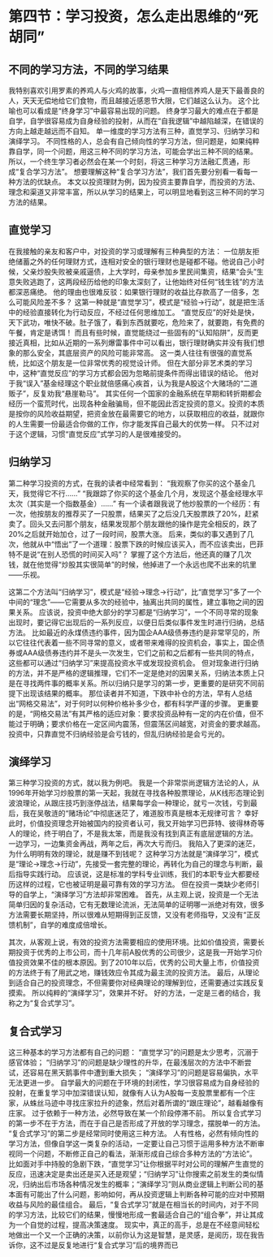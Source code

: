 #  第四节：学习投资，怎么走出思维的“死胡同”

## 不同的学习方法，不同的学习结果

我特别喜欢引用罗素的养鸡人与火鸡的故事，火鸡一直相信养鸡人是天下最善良的人，天天无偿地给它们食物，而且越接近感恩节大限，它们越这么认为。
这个比喻也可以看成是“终身学习”中最容易出现的问题。
终身学习最大的难点在于都是自学，自学很容易成为自身经验的投射，从而在“自我逻辑”中越陷越深，在错误的方向上越走越远而不自知。
单一维度的学习方法有三种，直觉学习、归纳学习和演绎学习。
不同性格的人，总会有自己倾向性的学习方法，但问题是，如果纯粹靠自学，同一个问题，用这三种不同的学习方法，可能会学出三种不同的结果。
所以，一个终生学习者必然会在某一个时刻，将这三种学习方法融汇贯通，形成“复合学习方法”。
想要理解这种“复合学习方法”，我们首先要分别看一看每一种方法的优缺点。
本文以投资理财为例，因为投资主要靠自学，而投资的方法、理念和渠道又非常丰富，所以从学习的结果上，可以明显地看到这三种不同的学习方法的结果。

## 直觉学习

在我接触的亲友和客户中，对投资的学习或理解有三种典型的方法：
一位朋友拒绝储蓄之外的任何理财方式，连相对安全的银行理财也是碰都不碰。他说自己小时候，父亲炒股失败被亲戚逼债，上大学时，母亲参加乡里民间集资，结果“会头”生意失败逃跑了，这两段经历给他的印象太深刻了，让他始终对任何“钱生钱”的方法都深恶痛绝。
他的理由也很难反驳：如果银行理财的收益比存款高了一倍多，怎么可能风险差不多？
这第一种就是“直觉学习”，模式是“经验→行动”，就是把生活中的经验直接转化为行动反应，不经过任何思维加工。
“直觉反应”的好处是快，天下武功，唯快不破。肚子饿了，看到东西就要吃，危险来了，就要跑，有免费的午餐，肯定是诱饵！
而且有些时候，直觉能绕过一些固有的“认知陷阱”，反而更接近真相，比如从近期的一系列爆雷事件中可以看出，银行理财确实并没有我们想象的那么安全，其底层资产的风险可能非常高。
这一类人往往有很强的直觉系统，比如这个朋友是一位非常优秀的视觉设计师。
但在大部分非艺术类的学习中，这种“直觉反应”的学习方式都会因为忽略前提条件而得出错误的结论。
他对于我“误入”基金经理这个职业就倍感痛心疾首，认为我是A股这个大赌场的“二道贩子”，反复劝我“悬崖勒马”。
其实任何一个国家的金融系统在早期和转折期都会经历一个蛮荒时代，出现各种金融骗局，但不能因此否定投资的意义。投资的本质是按你的风险收益期望，把资金放在最需要它的地方，以获取相应的收益，就跟你的人生需要一份最适合你做的工作，你才能发挥自己最大的优势一样。
只不过对于这个逻辑，习惯“直觉反应”式学习的人是很难接受的。

## 归纳学习

第二种学习投资的方式，在我的读者中经常看到：
“我观察了你买的这个基金几天，我觉得它不行……”
“我跟踪了你买的这个基金几个月，发现这个基金经理水平太次（其实是一个指数基金）……”
有一个读者跟我说了他炒股票的一个经历：有一次，他按朋友的推荐买了一只股票，结果买了之后没几天股票跌了20%，赶紧卖了。回头又去问那个朋友，结果发现那个朋友跟他的操作是完全相反的，跌了20%之后就开始加仓，过了一段时间，股票大涨。
后来，类似的事又遇到了几次，他就从中“悟出”了一个道理：股票下跌的时候应该买入，而不应该卖出，巴菲特不是说“在别人恐慌的时间买入吗”？
掌握了这个方法后，他还真的赚了几次钱，就在他觉得“炒股其实很简单”的时候，他掉进了一个永远也爬不出来的坑里——乐视。


这第二个方法叫“归纳学习”，模式是“经验→理念→行动”，比“直觉学习”多了一个中间的“理念”——它需要从多次的经验中，抽离出共同的属性，建立事物之间的因果关系。
应该说，投资中绝大部分的学习都是“归纳学习”，一个不同寻常的现象出现时，要记得它出现后的一系列反应，以便日后类似事件发生时进行归纳，总结方法。
比如最近的永煤债违约事件，因为国企AAA级债券违约是非常罕见的，所以它往往代表着一些不同寻常的意义，或者带来难得的投资机会，事实上，国企债券或AAA级债券违约并不是头一次发生，它们之前和之后都有一些共同的特点，这些都可以通过“归纳学习”来提高投资水平或发现投资机会。
但对现象进行归纳的方法，并不是严格的逻辑推理，它们不一定是绝对的因果关系，归纳法本质上只是在寻找两件事的概率关系。所以归纳只是学习的第一步，更重要的是研究不同前提下出现该结果的概率。
那位读者并不知道，下跌中补仓的方法，早有人总结出“网格交易法”，对于何时以何种价格补多少仓，都有科学严谨的步骤。
更重要的是，“网格交易法”有其严格的适应对象：要求投资品种有一定的内在价值，但不能过于明确；要求价格在一定区间内震荡，但震荡区间越宽，对资金的要求越高。
投资中，只靠直觉不归纳经验是会亏钱的，但乱归纳经验是会亏光的。

## 演绎学习

第三种学习投资的方式，就以我为例吧。
我是一个非常崇尚逻辑方法论的人，从1996年开始学习炒股票的第一天起，我就在寻找各种股票理论，从K线形态理论到波浪理论，从跟庄技巧到涨停战法，结果每学会一种理论，就亏一次钱，亏到最后，我在吴敬涟的“赌场论”中彻底迷茫了，难道股市真是根本无规律可言？
幸好此时，价值投资理念开始被国内的投资者认可，我又开始学习巴菲特、彼得林奇等人的理论，终于明白了，不是我太笨，而是我没有找到真正有底层逻辑的方法。
一边学习，一边集资金再战，两年之后，再次大亏而归。
我陷入了更深的迷茫，为什么明明有效的理论，就是赚不到钱呢？
这种学习方法就是“演绎学习”，模式是“理论→理念→行动”，先接受一套完整的理论，再转化为自己的理念与判断，最后指导实践行动。
应该说，这是标准的学科专业训练，我们的本职专业大都要经历这样的过程，它也被证明是最可靠有效的学习方法。
但在投资一类缺少老师引导的自学上，“演绎学习”方法却非常困难。
首先，从主观上说，投资是一个无法简单归因的复杂活动，它有无数理论流派，无法简单的证明哪一派绝对有效，很多方法需要长期坚持，所以很难从短期得到正反馈，又没有老师指导，又没有“正反馈机制”，自学的难度成倍增长。


其次，从客观上说，有效的投资方法需要相应的使用环境。比如价值投资，需要长期投资于优秀的上市公司，而十几年前A股优秀的公司很少，这是我一开始学习价值投资效果不佳的根本原因。到了2010年以后，优秀的公司大量上市，价值投资的方法终于有了用武之地，赚钱效应令其成为最主流的投资方法。
最后，从理论到适合自己的投资理念，不但需要你对经典理论的理解到位，还需要通过实践反复摸索。
所以纯粹的“演绎学习”，效果并不好。
好的方法，一定是三者的结合，我称之为“复合式学习”。

## 复合式学习

这三种基本的学习方法都有自己的问题：
“直觉学习”的问题是太少思考，沉溺于感官体验；
“归纳学习”的问题是缺少理性的升华，在最浅层次的方法中不断尝试，还容易在黑天鹅事件中遭到重大损失；
“演绎学习”的问题是容易偏执，水平无法更进一步。
自学最大的问题在于环境的封闭性，学习很容易成为自身经验的投射，在重复学习中加深错误认知，就像有人认为A股每一支股票里都有一个庄家，从蛛丝马迹中寻找庄家拉升的迹象，然后对着所谓的“跟庄理论”，越看越像有庄家。
过于依赖于一种方法，必然导致在某一个阶段停滞不前。
所以复合式学习的第一步不在于方法，而在于自己是否形成了开放的学习理念，摆脱单一的方法。
“复合式学习”的第二步是经常同时使用这三种方法。
人有性格，必然有倾向性的学习方法，但像自学这一类复杂的活动，一定要让自己习惯于运用多种方法不断审视同一个问题，不断修正自己的看法，渐渐形成自己综合多种方法的“方法论”。
比如面对手中持股的急剧下跌，“直觉学习”让你根据平时对公司的理解产生直觉的反应，迅速决定是卖出还是买入还是观望；“归纳学习”让你搜索之前发生的类似情况，归纳出后市场各种情况发生的概率；“演绎学习”则从商业逻辑上判断公司的基本面有可能出了什么问题，影响如何，再从投资逻辑上判断各种可能的应对中预期收益与风险的最佳组合。
最后，“复合式学习”就是在相当长的时间内，对于不同的学习方法，比较它们的结果，慢慢地形成一套最适合自己的“组合拳”，并让其成为一个自觉的过程，提高决策速度。
现实中，真正的高手，总是在不经意间轻松地做出一个又一个正确的决策，以前你认为这是智慧，是灵感，是阅历，现在我告诉你，这不过是反复地进行“复合式学习”后的境界而已

